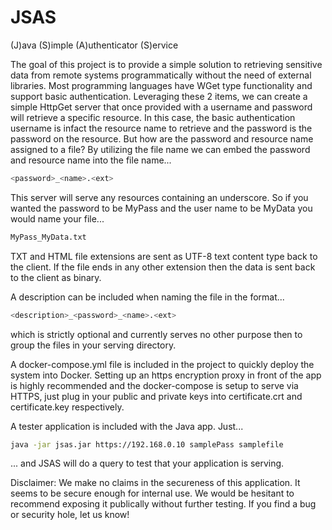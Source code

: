 # JSAS
 (J)ava (S)imple (A)uthenticator (S)ervice
 
 The goal of this project is to provide a simple solution to retrieving sensitive data from remote systems programmatically without the need of external libraries. Most programming languages have WGet type functionality and support basic authentication. Leveraging these 2 items, we can create a simple HttpGet server that once provided with a username and password will retrieve a specific resource. In this case, the basic authentication username is infact the resource name to retrieve and the password is the password on the resource. But how are the password and resource name assigned to a file? By utilizing the file name we can embed the password and resource name into the file name...
```sh
<password>_<name>.<ext>
```
 
 This server will serve any resources containing an underscore. So if you wanted the password to be MyPass and the user name to be MyData you would name your file...
```sh
MyPass_MyData.txt
```
 
 TXT and HTML file extensions are sent as UTF-8 text content type back to the client. If the file ends in any other extension then the data is sent back to the client as binary.
 
 A description can be included when naming the file in the format...
```sh
<description>_<password>_<name>.<ext>
```
 which is strictly optional and currently serves no other purpose then to group the files in your serving directory.
 
 A docker-compose.yml file is included in the project to quickly deploy the system into Docker. Setting up an https encryption proxy in front of the app is highly recommended and the docker-compose is setup to serve via HTTPS, just plug in your public and private keys into certificate.crt and certificate.key respectively.
 
 A tester application is included with the Java app. Just...
```sh
java -jar jsas.jar https://192.168.0.10 samplePass samplefile
```
... and JSAS will do a query to test that your application is serving. 
 
 Disclaimer: We make no claims in the secureness of this application. It seems to be secure enough for internal use. We would be hesitant to recommend exposing it publically without further testing. If you find a bug or security hole, let us know!
 
